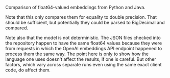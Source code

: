 <!-- SPDX-License-Identifier: 0BSD -->

Comparison of float64-valued embeddings from Python and Java.

Note that this only compares them for equality to double precision. That should
be sufficient, but potentially they could be parsed to BigDecimal and compared.

Note also that the model is not deterministic. The JSON files checked into the
repository happen to have the same float64 values because they were from
requests in which the OpenAI embeddings API endpoint happened to process them
the same way. The point here is only to show how the language one uses doesn't
affect the results, if one is careful. But other factors, which vary across
separate runs even using the same exact client code, do affect them.
